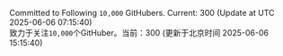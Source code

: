 Committed to Following `10,000` GitHubers. Current: <!-- FOLLOWING_COUNT -->300<!-- FOLLOWING_COUNT --> (Update at UTC <!-- LAST_UPDATED -->2025-06-06 07:15:40<!-- LAST_UPDATED -->)<br>
致力于关注`10,000`个GitHuber。当前：<!-- FOLLOWING_COUNT -->300<!-- FOLLOWING_COUNT --> (更新于北京时间 <!-- LAST_UPDATED_CST -->2025-06-06 15:15:40<!-- LAST_UPDATED_CST -->)
